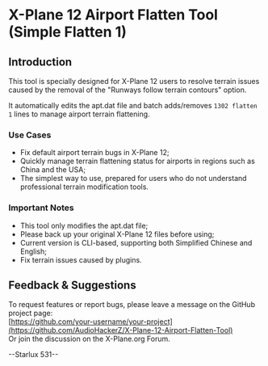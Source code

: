 # X-Plane 12 Airport Flatten Tool (Simple Flatten 1)

## Introduction
This tool is specially designed for X-Plane 12 users to resolve terrain issues caused by the removal of the "Runways follow terrain contours" option.

It automatically edits the apt.dat file and batch adds/removes `1302 flatten 1` lines to manage airport terrain flattening.

### Use Cases
- Fix default airport terrain bugs in X-Plane 12;
- Quickly manage terrain flattening status for airports in regions such as China and the USA;
- The simplest way to use, prepared for users who do not understand professional terrain modification tools.

### Important Notes
- This tool only modifies the apt.dat file;
- Please back up your original X-Plane 12 files before using;
- Current version is CLI-based, supporting both Simplified Chinese and English;
- Fix terrain issues caused by plugins.

## Feedback & Suggestions
To request features or report bugs, please leave a message on the GitHub project page:  
[https://github.com/your-username/your-project](https://github.com/AudioHackerZ/X-Plane-12-Airport-Flatten-Tool)  
Or join the discussion on the X-Plane.org Forum.

--Starlux 531--
